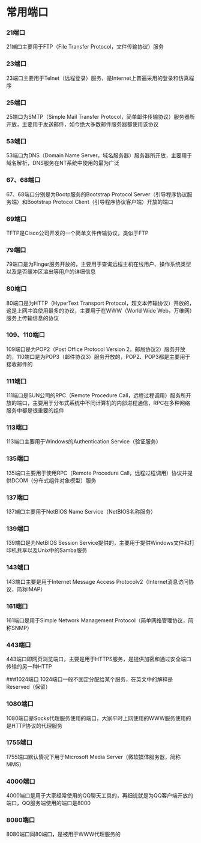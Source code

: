 # 常用端口


### 21端口
21端口主要用于FTP（File Transfer Protocol，文件传输协议）服务

### 23端口
23端口主要用于Telnet（远程登录）服务，是Internet上普遍采用的登录和仿真程序

### 25端口
25端口为SMTP（Simple Mail Transfer Protocol，简单邮件传输协议）服务器所开放，主要用于发送邮件，如今绝大多数邮件服务器都使用该协议

### 53端口
53端口为DNS（Domain Name Server，域名服务器）服务器所开放，主要用于域名解析，DNS服务在NT系统中使用的最为广泛

### 67、68端口
67、68端口分别是为Bootp服务的Bootstrap Protocol Server（引导程序协议服务端）和Bootstrap Protocol Client（引导程序协议客户端）开放的端口

### 69端口
TFTP是Cisco公司开发的一个简单文件传输协议，类似于FTP

### 79端口
79端口是为Finger服务开放的，主要用于查询远程主机在线用户、操作系统类型以及是否缓冲区溢出等用户的详细信息

### 80端口
80端口是为HTTP（HyperText Transport Protocol，超文本传输协议）开放的，这是上网冲浪使用最多的协议，主要用于在WWW（World Wide Web，万维网）服务上传输信息的协议

### 109、110端口
109端口是为POP2（Post Office Protocol Version 2，邮局协议2）服务开放的，110端口是为POP3（邮件协议3）服务开放的，POP2、POP3都是主要用于接收邮件的

### 111端口
111端口是SUN公司的RPC（Remote Procedure Call，远程过程调用）服务所开放的端口，主要用于分布式系统中不同计算机的内部进程通信，RPC在多种网络服务中都是很重要的组件

### 113端口
113端口主要用于Windows的Authentication Service（验证服务）

### 135端口
135端口主要用于使用RPC（Remote Procedure Call，远程过程调用）协议并提供DCOM（分布式组件对象模型）服务

### 137端口
137端口主要用于NetBIOS Name Service（NetBIOS名称服务）

### 139端口
139端口是为NetBIOS Session Service提供的，主要用于提供Windows文件和打印机共享以及Unix中的Samba服务

### 143端口
143端口主要是用于Internet Message Access Protocolv2（Internet消息访问协议，简称IMAP）

### 161端口
161端口是用于Simple Network Management Protocol（简单网络管理协议，简称SNMP）

### 443端口
443端口即网页浏览端口，主要是用于HTTPS服务，是提供加密和通过安全端口传输的另一种HTTP

###1024端口
1024端口一般不固定分配给某个服务，在英文中的解释是Reserved（保留）

### 1080端口
1080端口是Socks代理服务使用的端口，大家平时上网使用的WWW服务使用的是HTTP协议的代理服务

### 1755端口
1755端口默认情况下用于Microsoft Media Server（微软媒体服务器，简称MMS）

### 4000端口
4000端口是用于大家经常使用的QQ聊天工具的，再细说就是为QQ客户端开放的端口，QQ服务端使用的端口是8000

### 8080端口
8080端口同80端口，是被用于WWW代理服务的
